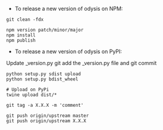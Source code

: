 - To release a new version of odysis on NPM:

```
git clean -fdx

npm version patch/minor/major
npm install
npm publish
```

- To release a new version of odysis on PyPI:

Update _version.py
git add the _version.py file and git commit

```
python setup.py sdist upload
python setup.py bdist_wheel

# Upload on PyPi
twine upload dist/*
```

```
git tag -a X.X.X -m 'comment'

git push origin/upstream master
git push origin/upstream X.X.X
```

